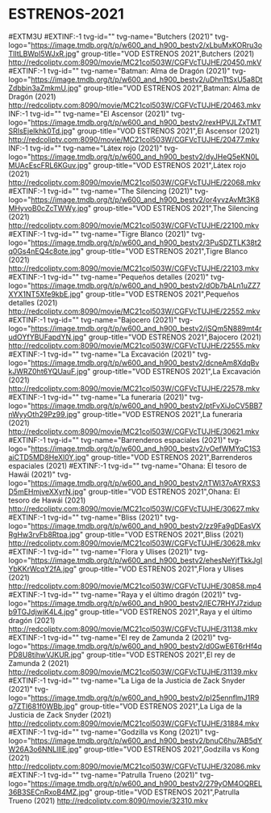 # ESTRENOS-2021
#EXTM3U
#EXTINF:-1 tvg-id="" tvg-name="Butchers (2021)" tvg-logo="https://image.tmdb.org/t/p/w600_and_h900_bestv2/xLbuMxKORru3oTlItLBWpI5WJxR.jpg" group-title="VOD ESTRENOS 2021",Butchers (2021)
http://redcoliptv.com:8090/movie/MC21col503W/CGFVcTUJHE/20450.mkV
#EXTINF:-1 tvg-id="" tvg-name="Batman: Alma de Dragón (2021)" tvg-logo="https://image.tmdb.org/t/p/w600_and_h900_bestv2/uDhnTtSxU5a8DtZdbbin3aZmkmU.jpg" group-title="VOD ESTRENOS 2021",Batman: Alma de Dragón (2021)
http://redcoliptv.com:8090/movie/MC21col503W/CGFVcTUJHE/20463.mkv
INF:-1 tvg-id="" tvg-name="El Ascensor (2021)" tvg-logo="https://image.tmdb.org/t/p/w600_and_h900_bestv2/rexHPVJLZxTMTSRIsEjelkhk0Td.jpg" group-title="VOD ESTRENOS 2021",El Ascensor (2021)
http://redcoliptv.com:8090/movie/MC21col503W/CGFVcTUJHE/20477.mkv
INF:-1 tvg-id="" tvg-name="Látex rojo (2021)" tvg-logo="https://image.tmdb.org/t/p/w600_and_h900_bestv2/dyJHeQ5eKN0LMUAcEscFRL6KGuv.jpg" group-title="VOD ESTRENOS 2021",Látex rojo (2021)
http://redcoliptv.com:8090/movie/MC21col503W/CGFVcTUJHE/22068.mkv
#EXTINF:-1 tvg-id="" tvg-name="The Silencing (2021)" tvg-logo="https://image.tmdb.org/t/p/w600_and_h900_bestv2/or4yvzAvMt3K8MHyvoB0cZcTWWy.jpg" group-title="VOD ESTRENOS 2021",The Silencing (2021)
http://redcoliptv.com:8090/movie/MC21col503W/CGFVcTUJHE/22100.mkv
#EXTINF:-1 tvg-id="" tvg-name="Tigre Blanco (2021)" tvg-logo="https://image.tmdb.org/t/p/w600_and_h900_bestv2/3PuSDZTLK38t2q0Gs4nEQ4c8ote.jpg" group-title="VOD ESTRENOS 2021",Tigre Blanco (2021)
http://redcoliptv.com:8090/movie/MC21col503W/CGFVcTUJHE/22103.mkv
#EXTINF:-1 tvg-id="" tvg-name="Pequeños detalles (2021)" tvg-logo="https://image.tmdb.org/t/p/w600_and_h900_bestv2/dOb7bALn1uZZ7XYX1NT5Xfe9kbE.jpg" group-title="VOD ESTRENOS 2021",Pequeños detalles (2021)
http://redcoliptv.com:8090/movie/MC21col503W/CGFVcTUJHE/22552.mkv
#EXTINF:-1 tvg-id="" tvg-name="Bajocero (2021)" tvg-logo="https://image.tmdb.org/t/p/w600_and_h900_bestv2/jSQm5N889mt4rudOYfYBUFapdYN.jpg" group-title="VOD ESTRENOS 2021",Bajocero (2021)
http://redcoliptv.com:8090/movie/MC21col503W/CGFVcTUJHE/22555.mkv
#EXTINF:-1 tvg-id="" tvg-name="La Excavación (2021)" tvg-logo="https://image.tmdb.org/t/p/w600_and_h900_bestv2/dcneAm8XdqBvkJWRZ0ht6YQUauF.jpg" group-title="VOD ESTRENOS 2021",La Excavación (2021)
http://redcoliptv.com:8090/movie/MC21col503W/CGFVcTUJHE/22578.mkv
#EXTINF:-1 tvg-id="" tvg-name="La funeraria (2021)" tvg-logo="https://image.tmdb.org/t/p/w600_and_h900_bestv2/ptFvXiJoCV5BB7nWyyOth29Pz99.jpg" group-title="VOD ESTRENOS 2021",La funeraria (2021)
http://redcoliptv.com:8090/movie/MC21col503W/CGFVcTUJHE/30621.mkv
#EXTINF:-1 tvg-id="" tvg-name="Barrenderos espaciales (2021)" tvg-logo="https://image.tmdb.org/t/p/w600_and_h900_bestv2/vOefWMYqC1S3aiCTD5MD8HeXl0Y.jpg" group-title="VOD ESTRENOS 2021",Barrenderos espaciales (2021)
#EXTINF:-1 tvg-id="" tvg-name="Ohana: El tesoro de Hawái (2021)" tvg-logo="https://image.tmdb.org/t/p/w600_and_h900_bestv2/tTWl37oAYRXS3D5mEHmjveXXyrN.jpg" group-title="VOD ESTRENOS 2021",Ohana: El tesoro de Hawái (2021)
http://redcoliptv.com:8090/movie/MC21col503W/CGFVcTUJHE/30627.mkv
#EXTINF:-1 tvg-id="" tvg-name="Bliss (2021)" tvg-logo="https://image.tmdb.org/t/p/w600_and_h900_bestv2/zz9Fa9gDEasVXRgHw3rvFb8Rtpa.jpg" group-title="VOD ESTRENOS 2021",Bliss (2021)
http://redcoliptv.com:8090/movie/MC21col503W/CGFVcTUJHE/30628.mkv
#EXTINF:-1 tvg-id="" tvg-name="Flora y Ulises (2021)" tvg-logo="https://image.tmdb.org/t/p/w600_and_h900_bestv2/ehesNeYjfTkkJgIYbKKrWcqY2fA.jpg" group-title="VOD ESTRENOS 2021",Flora y Ulises (2021)
http://redcoliptv.com:8090/movie/MC21col503W/CGFVcTUJHE/30858.mp4
#EXTINF:-1 tvg-id="" tvg-name="Raya y el último dragón (2021)" tvg-logo="https://image.tmdb.org/t/p/w600_and_h900_bestv2/lEC7RHYJ7zidupb9TGJdjwiK4L4.jpg" group-title="VOD ESTRENOS 2021",Raya y el último dragón (2021)
http://redcoliptv.com:8090/movie/MC21col503W/CGFVcTUJHE/31138.mkv
#EXTINF:-1 tvg-id="" tvg-name="El rey de Zamunda 2 (2021)" tvg-logo="https://image.tmdb.org/t/p/w600_and_h900_bestv2/d0GwE6T6rHf4qPD8U8tihwVJKUR.jpg" group-title="VOD ESTRENOS 2021",El rey de Zamunda 2 (2021)
http://redcoliptv.com:8090/movie/MC21col503W/CGFVcTUJHE/31139.mkv
#EXTINF:-1 tvg-id="" tvg-name="La Liga de la Justicia de Zack Snyder (2021)" tvg-logo="https://image.tmdb.org/t/p/w600_and_h900_bestv2/pI25ennflmJ1R9q7ZTI681f0WBb.jpg" group-title="VOD ESTRENOS 2021",La Liga de la Justicia de Zack Snyder (2021)
http://redcoliptv.com:8090/movie/MC21col503W/CGFVcTUJHE/31884.mkv
#EXTINF:-1 tvg-id="" tvg-name="Godzilla vs Kong (2021)" tvg-logo="https://image.tmdb.org/t/p/w600_and_h900_bestv2/bnuC6hu7AB5dYW26A3o6NNLlIlE.jpg" group-title="VOD ESTRENOS 2021",Godzilla vs Kong (2021)
http://redcoliptv.com:8090/movie/MC21col503W/CGFVcTUJHE/32086.mkv
#EXTINF:-1 tvg-id="" tvg-name="Patrulla Trueno (2021)" tvg-logo="https://image.tmdb.org/t/p/w600_and_h900_bestv2/279yOM4OQREL36B3SECnRxoB4MZ.jpg" group-title="VOD ESTRENOS 2021",Patrulla Trueno (2021)
http://redcoliptv.com:8090/movie/32310.mkv
